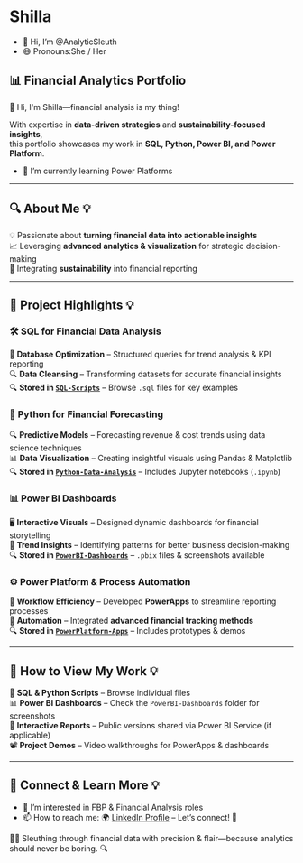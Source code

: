 # Shilla  
- 👋 Hi, I’m @AnalyticSleuth
- 😄 Pronouns:She / Her

## 📊 Financial Analytics Portfolio  
👋 Hi, I'm Shilla—financial analysis is my thing!  

With expertise in **data-driven strategies** and **sustainability-focused insights**,  
this portfolio showcases my work in **SQL, Python, Power BI, and Power Platform**.  
- 🌱 I’m currently learning Power Platforms


---

## 🔍 **About Me 💡**  
💡 Passionate about **turning financial data into actionable insights**  
📈 Leveraging **advanced analytics & visualization** for strategic decision-making  
🌱 Integrating **sustainability** into financial reporting  

---

## 📂 **Project Highlights 💡**  

### 🛠️ **SQL for Financial Data Analysis**  
📑 **Database Optimization** – Structured queries for trend analysis & KPI reporting  
🔍 **Data Cleansing** – Transforming datasets for accurate financial insights  
🔍 **Stored in [`SQL-Scripts`](#)** – Browse `.sql` files for key examples  

### 🐍 **Python for Financial Forecasting**  
🔍 **Predictive Models** – Forecasting revenue & cost trends using data science techniques  
📊 **Data Visualization** – Creating insightful visuals using Pandas & Matplotlib  
🔍 **Stored in [`Python-Data-Analysis`](#)** – Includes Jupyter notebooks (`.ipynb`)  

### 📊 **Power BI Dashboards**  
🖥️ **Interactive Visuals** – Designed dynamic dashboards for financial storytelling  
🔮 **Trend Insights** – Identifying patterns for better business decision-making  
🔍 **Stored in [`PowerBI-Dashboards`](#)** – `.pbix` files & screenshots available  

### ⚙️ **Power Platform & Process Automation**  
📜 **Workflow Efficiency** – Developed **PowerApps** to streamline reporting processes  
🔗 **Automation** – Integrated **advanced financial tracking methods**  
🔍 **Stored in [`PowerPlatform-Apps`](#)** – Includes prototypes & demos  

---

## 📌 **How to View My Work 💡**  
📝 **SQL & Python Scripts** – Browse individual files  
📊 **Power BI Dashboards** – Check the `PowerBI-Dashboards` folder for screenshots  
🚀 **Interactive Reports** – Public versions shared via Power BI Service (if applicable)  
📽️ **Project Demos** – Video walkthroughs for PowerApps & dashboards  

---

## 🔗 **Connect & Learn More 💡**  
- 👀 I’m interested in FBP & Financial Analysis roles
- 📫 How to reach me: 
🌍 [LinkedIn Profile](http://www.linkedin.com/in/shilla) – Let’s connect! 🚀  

🕵️‍♂️ Sleuthing through financial data with precision & flair—because analytics should never be boring. 🔍


<!---
AnalyticSleuth/AnalyticSleuth is a ✨ special ✨ repository because its `README.md` (this file) appears on your GitHub profile.
You can click the Preview link to take a look at your changes.
--->

